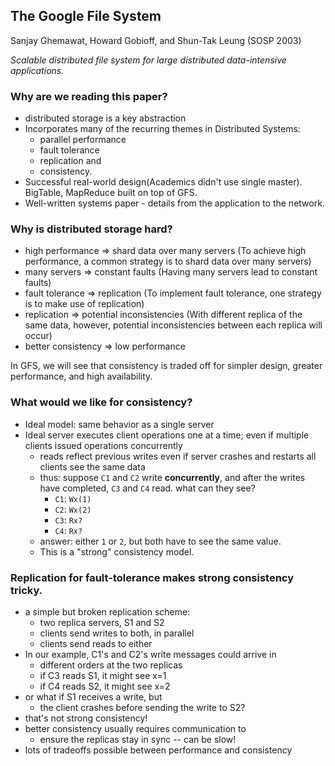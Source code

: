 ## The Google File System

Sanjay Ghemawat, Howard Gobioff, and Shun-Tak Leung (SOSP 2003)

_Scalable distributed file system for large distributed data-intensive applications._

### Why are we reading this paper?
* distributed storage is a key abstraction
* Incorporates many of the recurring themes in Distributed Systems: 
  * parallel performance 
  * fault tolerance 
  * replication and 
  * consistency.
* Successful real-world design(Academics didn't use single master). BigTable, MapReduce built on top of GFS.
* Well-written systems paper - details from the application to the network.


### Why is distributed storage hard?

* high performance ⇒ shard data over many servers (To achieve high performance, a common strategy is to shard data over many servers)
* many servers ⇒ constant faults (Having many servers lead to constant faults)
* fault tolerance ⇒ replication (To implement fault tolerance, one strategy is to make use of replication)
* replication ⇒ potential inconsistencies (With different replica of the same data, however, potential inconsistencies between each replica will occur)
* better consistency ⇒ low performance

In GFS, we will see that consistency is traded off for simpler design, greater performance, and high availability.


### What would we like for consistency?
* Ideal model: same behavior as a single server
* Ideal server executes client operations one at a time; even if multiple clients issued operations concurrently
  * reads reflect previous writes even if server crashes and restarts all clients see the same data
  * thus: suppose `C1` and `C2` write **concurrently**, and after the writes have completed, `C3` and `C4` read. what can they see?
    * `C1`: `Wx(1)`
    * `C2`: `Wx(2)`
    * `C3`:         `Rx?`
    * `C4`:             `Rx?`
  * answer: either `1` or `2`, but both have to see the same value.
  * This is a "strong" consistency model.


### Replication for fault-tolerance makes strong consistency tricky.
  * a simple but broken replication scheme:
    - two replica servers, S1 and S2
    - clients send writes to both, in parallel
    - clients send reads to either
  * In our example, C1's and C2's write messages could arrive in
    - different orders at the two replicas
    - if C3 reads S1, it might see x=1
    - if C4 reads S2, it might see x=2
  * or what if S1 receives a write, but 
    - the client crashes before sending the write to S2?
  * that's not strong consistency!
  * better consistency usually requires communication to
    - ensure the replicas stay in sync -- can be slow!
  * lots of tradeoffs possible between performance and consistency
